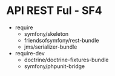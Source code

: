 # API REST Ful - SF4

- require
    - symfony/skeleton
    - friendsofsymfony/rest-bundle
    - jms/serializer-bundle
- require-dev
    - doctrine/doctrine-fixtures-bundle
    - symfony/phpunit-bridge